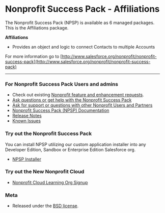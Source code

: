 Nonprofit Success Pack - Affiliations
=================================================

The Nonprofit Success Pack (NPSP) is available as 6 managed packages.
This is the Affiliations package.

**Affiliations**

* Provides an object and logic to connect Contacts to multiple Accounts


For more information go to [http://www.salesforce.org/nonprofit/nonprofit-success-pack](http://www.salesforce.org/nonprofit/nonprofit-success-pack) 

---

### For Nonprofit Success Pack Users and admins

* Check out existing [Nonprofit feature and enhancement requests](https://ideas.salesforce.com/s/search#t=All&sort=relevancy&f:@sfcategoryfull=[Nonprofit%7CNonprofit%20Cloud,Nonprofit%7CNonprofit%20Success%20Pack%20(NPSP)%20-%20Managed%20Package]).
* [Ask questions or get help with the Nonprofit Success Pack](https://trailhead.salesforce.com/trailblazer-community/groups/0F94S000000kHitSAE)
* [Ask for support or questions with other Nonprofit Users and Partners](https://trailhead.salesforce.com/trailblazer-community/groups/0F9300000001ocxCAA)
* [Nonprofit Success Pack (NPSP) Documentation](https://help.salesforce.com/s/articleView?id=sfdo.Nonprofit_Success_Pack.htm)
* [Release Notes](https://sfdc.co/bnL4Cb)
* [Known Issues](https://issues.salesforce.com/#f[sfcategoryfull]=Nonprofit%7CNonprofit%20Success%20Pack%20(NPSP)%20-%20Managed%20Package)

###  Try out the Nonprofit Success Pack

You can install NPSP utilizing our custom application installer into any Developer Edition, Sandbox or Enterprise Edition Salesforce org.

* [NPSP Installer](https://install.salesforce.org/products/npsp)

### Try out the New Nonprofit Cloud

* [Nonprofit Cloud Learning Org Signup](https://help.salesforce.com/s/articleView?id=sfdo.NPC_Create_Nonprofit_Cloud_Trial_Org.htm&type=5)


### Meta

* Released under the [BSD license](http://www.opensource.org/licenses/BSD-3-Clause).
